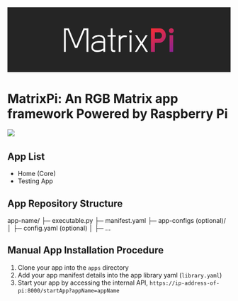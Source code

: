 <img src="media/header.png">

# MatrixPi: An RGB Matrix app framework Powered by Raspberry Pi
<img src="https://img.shields.io/badge/License-GNU_GPLv3-blue">

## App List
- Home (Core)
- Testing App

## App Repository Structure
app-name/
├─ executable.py
├─ manifest.yaml
├─ app-configs (optional)/
│  ├─ config.yaml (optional)
│  ├─ ...

## Manual App Installation Procedure
1. Clone your app into the `apps` directory
2. Add your app manifest details into the app library yaml (`library.yaml`)
3. Start your app by accessing the internal API, `https://ip-address-of-pi:8000/startApp?appName=appName`